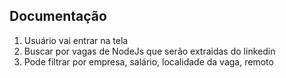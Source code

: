 ## Documentação

1. Usuário vai entrar na tela
2. Buscar por vagas de NodeJs que serão extraidas do linkedin
3. Pode filtrar por empresa, salário, localidade da vaga, remoto
